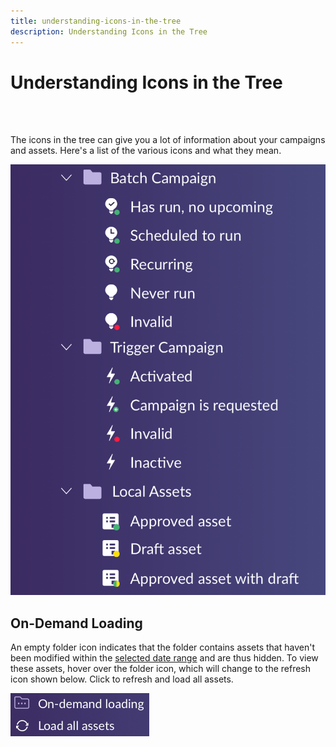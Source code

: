 ```yaml
---
title: understanding-icons-in-the-tree
description: Understanding Icons in the Tree
---
```


# Understanding Icons in the Tree
<br>&nbsp;

The icons in the tree can give you a lot of information about your campaigns and assets. Here's a list of the various icons and what they mean.

   ![Image One](/help/sky/assets/tree/understanding-icons-in-the-tree/understanding-icons-in-the-tree-1.png)

## On-Demand Loading

An empty folder icon indicates that the folder contains assets that haven't been modified within the [selected date range](/help/sky/configuring-the-tree.md) and are thus hidden. To view these assets, hover over the folder icon, which will change to the refresh icon shown below. Click to refresh and load all assets.

   ![Image Two](/help/sky/assets/tree/understanding-icons-in-the-tree/understanding-icons-in-the-tree-2.png)
